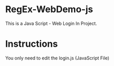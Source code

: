 # RegEx-WebDemo-js
This is a Java Script - Web Login In Project.

# Instructions

You only need to edit the login.js (JavaScript File)

